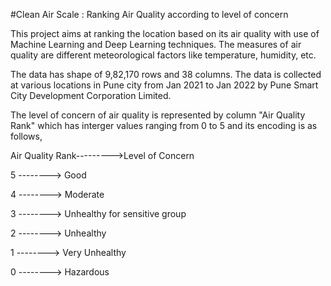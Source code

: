 #Clean Air Scale : Ranking Air Quality according to level of concern

This project aims at ranking the location based on its air quality with use of Machine Learning and Deep Learning techniques. The measures of air quality are different meteorological factors like temperature, humidity, etc.

The data has shape of 9,82,170 rows and 38 columns. The data is collected at various locations in Pune city from Jan 2021 to Jan 2022 by Pune Smart City Development Corporation Limited.

The level of concern of air quality is represented by column "Air Quality Rank" which has interger values ranging from 0 to 5 and its encoding is as follows,

Air Quality Rank--------->Level of Concern

5 --------> Good

4 --------> Moderate

3 --------> Unhealthy for sensitive group

2 --------> Unhealthy

1 --------> Very Unhealthy

0 --------> Hazardous



